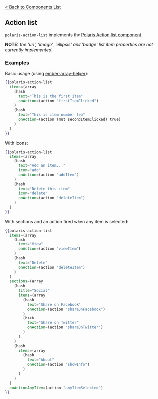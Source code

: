 [< Back to Components List](../README.md#components)

## Action list

`polaris-action-list` implements the [Polaris Action list component](https://polaris.shopify.com/components/actions/action-list).

**NOTE:** _the 'url', 'image', 'ellipsis' and 'badge' list item properties are not currently implemented._

### Examples

Basic usage (using [ember-array-helper](https://github.com/kellyselden/ember-array-helper)):

```hbs
{{polaris-action-list
  items=(array
    (hash
      text="This is the first item"
      onAction=(action "firstItemClicked")
    )
    (hash
      text="This is item number two"
      onAction=(action (mut secondItemClicked) true)
    )
  )
}}
```

With icons:

```hbs
{{polaris-action-list
  items=(array
    (hash
      text="Add an item..."
      icon="add"
      onAction=(action "addItem")
    )
    (hash
      text="Delete this item"
      icon="delete"
      onAction=(action "deleteItem")
    )
  )
}}
```

With sections and an action fired when any item is selected:

```hbs
{{polaris-action-list
  items=(array
    (hash
      text="View"
      onAction=(action "viewItem")
    )
    (hash
      text="Delete"
      onAction=(action "deleteItem")
    )
  )
  sections=(array
    (hash
      title="Social"
      items=(array
        (hash
          text="Share on Facebook"
          onAction=(action "shareOnFacebook")
        )
        (hash
          text="Share on Twitter"
          onAction=(action "shareOnTwitter")
        )
      )
    )
    (hash
      items=(array
        (hash
          text="About"
          onAction=(action "showInfo")
        )
      )
    )
  )
  onActionAnyItem=(action "anyItemSelected")
}}
```
